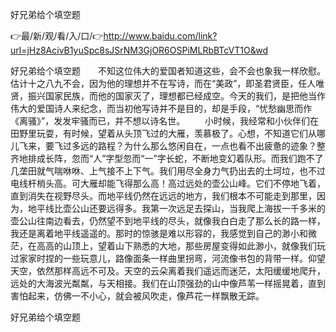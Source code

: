好兄弟给个填空题

👉最/新/观/看/入/口/👉http://www.baidu.com/link?url=jHz8AcivB1yuSpc8sJSrNM3GjOR6OSPiMLRbBTcVT1O&wd

好兄弟给个填空题　　不知这位伟大的爱国者知道这些，会不会也象我一样欣慰。估计十之八九不会，因为他的理想并不在写诗，而在“美政”，即圣君贤臣，任人唯贤，振兴国家民族，而他的国家灭了，理想都已经成空。今天的我们，是把他当作伟大的爱国诗人来纪念，而当初他写诗并不是目的，却是手段，“忧愁幽思而作《离骚》”，发发牢骚而已，并不想以诗名世。
　　小时候，我经常和小伙伴们在田野里玩耍，有时候，望着从头顶飞过的大雁，羡慕极了。心想，不知道它们从哪儿飞来，要飞过多远的路程？为什么那么悠闲自在，一点也看不出疲惫的迹象？整齐地排成长阵，忽而“人”字型忽而“一”字长蛇，不断地变幻着队形。而我们跑不了几垄田就气喘咻咻、上气接不上下气。我们用尽全身力气扔出去的土坷垃，也不过电线杆梢头高。可大雁却能飞得那么高！高过远处的壶公山峰。它们不停地飞着，直到消失在视野尽头。而地平线仍然在远远的地方，我们根本不可能走到那里，因为，地平线比壶公山还要远得多。我第一次远足去探山，当我爬上海拔一千多米的壶公山往南边看去，仍然望不到地平线的尽头，就像我白白走了那么长的路一样，我还是离着地平线遥遥的。那时的惊骇是难以形容的，我感觉到自己的渺小和微茫，在高高的山顶上，望着山下熟悉的大地，那些房屋变得如此渺小，就像我们玩过家家时捏的一些玩意儿，路像面条一样曲里拐弯，河流像书包的背带一样。仰望天空，依然那样高远不可及。天空的云朵离着我们遥远而迷茫，太阳缓缓地爬升，远处的大海波光粼粼，与天相接。我们在山顶强劲的山中像芦苇一样摇晃着，直到害怕起来，仿佛一不小心，就会被风吹走，像芦花一样飘散无踪。


好兄弟给个填空题
